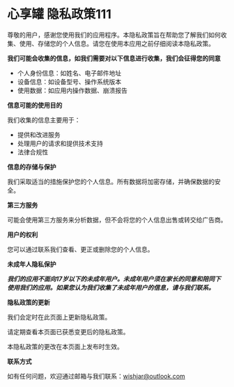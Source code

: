 # 心享罐 隐私政策111

尊敬的用户，感谢您使用我们的应用程序。本隐私政策旨在帮助您了解我们如何收集、使用、存储您的个人信息。请您在使用本应用之前仔细阅读本隐私政策。

**我们可能会收集的信息，如我们需要对以下信息进行收集，我们会征得您的同意**

- 个人身份信息：如姓名、电子邮件地址
- 设备信息：如设备型号、操作系统版本
- 使用数据：如应用内操作数据、崩溃报告

**信息可能的使用目的**

我们收集的信息主要用于：
- 提供和改进服务
- 处理用户的请求和提供技术支持
- 法律合规性

**信息的存储与保护**

我们采取适当的措施保护您的个人信息。所有数据将加密存储，并确保数据的安全。

**第三方服务**

可能会使用第三方服务来分析数据，但不会将您的个人信息出售或转交给广告商。

**用户的权利**

您可以通过联系我们查看、更正或删除您的个人信息。

**未成年人隐私保护**

***我们的应用不面向17岁以下的未成年用户。未成年用户须在家长的同意和陪同下使用我们的应用。如果您认为我们收集了未成年用户的信息，请与我们联系。***

**隐私政策的更新**

我们会定时在此页面上更新隐私政策。

请定期查看本页面已获悉变更后的隐私政策。

本隐私政策的更改在本页面上发布时生效。

**联系方式**

如有任何问题，欢迎通过邮箱与我们联系：wishjar@outlook.com
